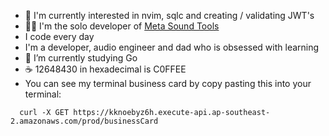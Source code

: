 - 👀 I'm currently interested in nvim, sqlc and creating / validating JWT's
- 🧑‍💻 I'm the solo developer of [Meta Sound Tools](https://metasoundtools.com) 
- I code every day
- I'm a developer, audio engineer and dad who is obsessed with learning
- 🌱 I’m currently studying Go
- ☕ 12648430 in hexadecimal is C0FFEE
- You can see my terminal business card by copy pasting this into your terminal: 
```
  curl -X GET https://kknoebyz6h.execute-api.ap-southeast-2.amazonaws.com/prod/businessCard
```

